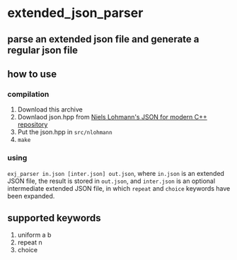 # extended_json_parser

## parse an extended json file and generate a regular json file

## how to use

### compilation

1. Download this archive
2. Downlaod json.hpp from [Niels Lohmann's JSON for modern C++ repository](https://github.com/nlohmann/json/blob/develop/include/nlohmann/json.hpp)
3. Put the json.hpp in `src/nlohmann`
4. `make`

### using

`exj_parser in.json [inter.json] out.json`, where `in.json` is an extended JSON file, the result is stored in `out.json`, and `inter.json` is an optional intermediate extended JSON file, in which `repeat` and `choice` keywords have been expanded.

## supported keywords

1. uniform a b
2. repeat n
3. choice
